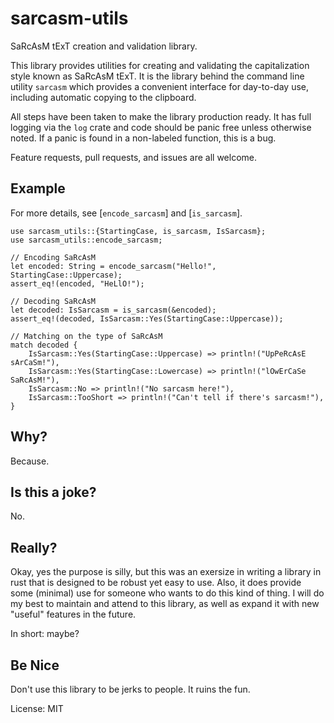 # sarcasm-utils

SaRcAsM tExT creation and validation library.

This library provides utilities for creating and validating the capitalization style known as
SaRcAsM tExT. It is the library behind the command line utility `sarcasm` which provides a
convenient interface for day-to-day use, including automatic copying to the clipboard.

All steps have been taken to make the library production ready. It has full logging via the
`log` crate and code should be panic free unless otherwise noted. If a panic is found in a
non-labeled function, this is a bug.

Feature requests, pull requests, and issues are all welcome.

## Example

For more details, see [`encode_sarcasm`] and [`is_sarcasm`].

```rust,edition2018
use sarcasm_utils::{StartingCase, is_sarcasm, IsSarcasm};
use sarcasm_utils::encode_sarcasm;

// Encoding SaRcAsM
let encoded: String = encode_sarcasm("Hello!", StartingCase::Uppercase);
assert_eq!(encoded, "HeLlO!");

// Decoding SaRcAsM
let decoded: IsSarcasm = is_sarcasm(&encoded);
assert_eq!(decoded, IsSarcasm::Yes(StartingCase::Uppercase));

// Matching on the type of SaRcAsM
match decoded {
    IsSarcasm::Yes(StartingCase::Uppercase) => println!("UpPeRcAsE sArCaSm!"),
    IsSarcasm::Yes(StartingCase::Lowercase) => println!("lOwErCaSe SaRcAsM!"),
    IsSarcasm::No => println!("No sarcasm here!"),
    IsSarcasm::TooShort => println!("Can't tell if there's sarcasm!"),
}
```

## Why?

Because.

## Is this a joke?

No.

## Really?

Okay, yes the purpose is silly, but this was an exersize in writing a library in rust
that is designed to be robust yet easy to use. Also, it does provide some (minimal) use for
someone who wants to do this kind of thing. I will do my best to maintain and attend to this
library, as well as expand it with new "useful" features in the future.

In short: maybe?

## Be Nice

Don't use this library to be jerks to people. It ruins the fun.

License: MIT
